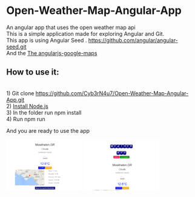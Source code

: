 
# Open-Weather-Map-Angular-App

An angular app that uses the open weather map api
</br>This is a simple application made for exploring Angular and Git.
</br>This app is using Angular Seed . https://github.com/angular/angular-seed.git
</br> And the <a href='https://ngmap.github.io/' target='blank_'> The angularjs-google-maps</a>

## How to use it:
</br>1) Git clone https://github.com/Cyb3rN4u7/Open-Weather-Map-Angular-App.git
</br>2) <a href='https://nodejs.org/' target ='blank_'>Install Node.js</a>
</br>3) In the folder run  npm install
</br>4) Run npm run

And you are ready to use the app



<img width="200" src="app/img/weather-app.png" alt="OpenWeather App"/>
<img width="200" src="app/img/weather-app-main.png" alt="OpenWeather App"/>
